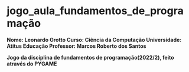 # jogo_aula_fundamentos_de_programação

<b>Nome: Leonardo Grotto<b>
<b>Curso: Ciência da Computação<b>
<b>Universidade: Atitus Educação<b>
<b>Professor: Marcos Roberto dos Santos<b>


Jogo da disciplina de fundamentos de programação(2022/2), feito através do PYGAME
